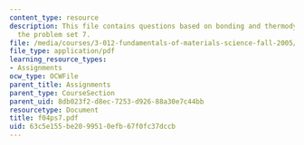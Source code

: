 ```yaml
---
content_type: resource
description: This file contains questions based on bonding and thermodynamics for
  the problem set 7.
file: /media/courses/3-012-fundamentals-of-materials-science-fall-2005/63c5e155be2099510efb67f0fc37dccb_f04ps7.pdf
file_type: application/pdf
learning_resource_types:
- Assignments
ocw_type: OCWFile
parent_title: Assignments
parent_type: CourseSection
parent_uid: 8db023f2-d8ec-7253-d926-88a30e7c44bb
resourcetype: Document
title: f04ps7.pdf
uid: 63c5e155-be20-9951-0efb-67f0fc37dccb
---
```

